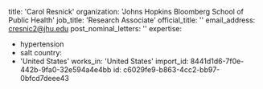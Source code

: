 title: 'Carol Resnick'
organization: 'Johns Hopkins Bloomberg School of Public Health'
job_title: 'Research Associate'
official_title: ''
email_address: cresnic2@jhu.edu
post_nominal_letters: ''
expertise:
  - hypertension
  - salt
country:
  - 'United States'
works_in: 'United States'
import_id: 8441d1d6-7f0e-442b-9fa0-32e594a4e4bb
id: c6029fe9-b863-4cc2-bb97-0bfcd7deee43
